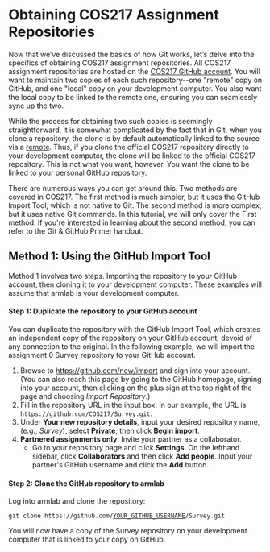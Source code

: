 # Obtaining COS217 Assignment Repositories

Now that we’ve discussed the basics of how Git works, let’s delve into the specifics of obtaining COS217 assignment repositories. All COS217 assignment repositories are hosted on the [COS217 GitHub account](https://github.com/orgs/COS217/repositories). You will want to maintain two copies of each such repository--one "remote" copy on GitHub, and one "local" copy on your development computer. You also want the local copy to be linked to the remote one, ensuring you can seamlessly sync up the two.&#x20;

While the process for obtaining two such copies is seemingly straightforward, it is somewhat complicated by the fact that in Git, when you clone a repository, the clone is by default automatically linked to the source via a [remote](broken-reference). Thus, if you clone the official COS217 repository directly to your development computer, the clone will be linked to the official COS217 repository. This is not what you want, however. You want the clone to be linked to your personal GitHub repository.&#x20;

There are numerous ways you can get around this. Two methods are covered in COS217. The first method is much simpler, but it uses the GitHub Import Tool, which is not native to Git. The second method is more complex, but it uses native Git commands. In this tutorial, we will only cover the First method. If you're interested in learning about the second method, you can refer to the Git & GitHub Primer handout.&#x20;

## Method 1: Using the GitHub Import Tool

Method 1 involves two steps. Importing the repository to your GitHub account, then cloning it to your development computer. These examples will assume that armlab is your development computer.

#### Step 1: Duplicate the repository to your GitHub account

You can duplicate the repository with the GitHub Import Tool, which creates an independent copy of the repository on your GitHub account, devoid of any connection to the original. In the following example, we will import the assignment 0 Survey repository to your GitHub account.&#x20;

1. Browse to https://github.com/new/import and sign into your account. (You can also reach this page by going to the GitHub homepage, signing into your account, then clicking on the plus sign at the top right of the page and choosing _Import Repository_.)
2. Fill in the repository URL in the input box. In our example, the URL is `https://github.com/COS217/Survey.git`.&#x20;
3. Under **Your new repository details**, input your desired repository name, (e.g., _Survey_), select **Private**, then click **Begin import**.&#x20;
4. **Partnered assignments only**: Invite your partner as a collaborator.&#x20;
   * Go to your repository page and click **Settings**. On the lefthand sidebar, click **Collaborators** and then click **Add people**. Input your partner's GitHub username and click the **Add** button.

#### Step 2: Clone the GitHub repository to armlab

Log into armlab and clone the repository:

<pre class="language-bash"><code class="lang-bash">git clone https://github.com/<a data-footnote-ref href="#user-content-fn-1">YOUR_GITHUB_USERNAME</a>/Survey.git
</code></pre>

You will now have a copy of the Survey repository on your development computer that is linked to your copy on GitHub.&#x20;



[^1]: Your personal username (i.e., not COS217!)
